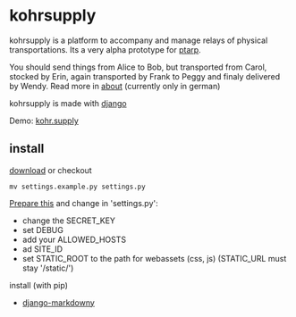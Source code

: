 # kohrsupply

kohrsupply is a platform to accompany and manage relays of physical transportations. Its a very alpha prototype for [ptarp](//github.com/klml/ptarp).

You should send things from Alice to Bob, but transported from Carol, stocked by Erin, again transported by Frank to Peggy and finaly delivered by Wendy. Read more in [about](/about/index.md) (currently only in german)

kohrsupply is made with [django](https://www.djangoproject.com/)

Demo: [kohr.supply](http://kohr.supply/)

## install


[download](https://github.com/klml/kohrsupply/archive/master.zip) or checkout 

    mv settings.example.py settings.py

[Prepare this](https://docs.djangoproject.com/en/1.10/howto/deployment/checklist/) and change in 'settings.py':

* change the SECRET_KEY
* set DEBUG
* add your ALLOWED_HOSTS
* ad SITE_ID
* set STATIC_ROOT to the path for webassets (css, js) (STATIC_URL must stay '/static/')

install (with pip) 
* [django-markdowny](https://pypi.python.org/pypi/django-markdown)
